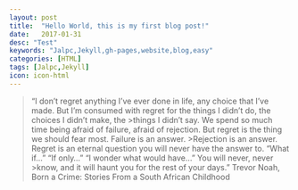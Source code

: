 ```yaml
---
layout: post
title:  "Hello World, this is my first blog post!"
date:   2017-01-31
desc: "Test"
keywords: "Jalpc,Jekyll,gh-pages,website,blog,easy"
categories: [HTML]
tags: [Jalpc,Jekyll]
icon: icon-html
---
```


>“I don’t regret anything I’ve ever done in life, any choice that I’ve made. But I’m consumed with regret for the things I didn’t do, the choices I didn’t make, the >things I didn’t say. We spend so much time being afraid of failure, afraid of rejection. But regret is the thing we should fear most. Failure is an answer. >Rejection is an answer. Regret is an eternal question you will never have the answer to. “What if…” “If only…” “I wonder what would have…” You will never, never >know, and it will haunt you for the rest of your days.”
>Trevor Noah, Born a Crime: Stories From a South African Childhood
